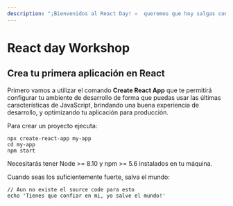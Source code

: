 ```yaml
---
description: "¡Bienvenidos al React Day! ⚛️  queremos que hoy salgas conociendo bastantes cosas sobre React para que empieces a hacer tus propios proyectos. Así que manos a la obra.\U0001F4AA"
---
```


# React day Workshop

## Crea tu primera aplicación en React

Primero vamos a utilizar el comando **Create React App** que te permitirá configurar tu ambiente de desarrollo de forma que puedas usar las últimas características de JavaScript, brindando una buena experiencia de desarrollo, y optimizando tu aplicación para producción.

Para crear un proyecto ejecuta:

```text
npx create-react-app my-app
cd my-app
npm start
```

Necesitarás tener Node &gt;= 8.10 y npm &gt;= 5.6 instalados en tu máquina.

Cuando seas los suficientemente fuerte, salva el mundo:

```text
// Aun no existe el source code para esto
echo 'Tienes que confiar en mi, yo salve el mundo!'
```

